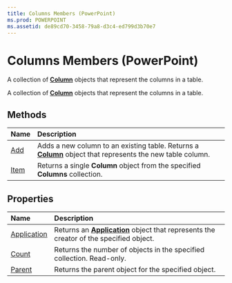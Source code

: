 ```yaml
---
title: Columns Members (PowerPoint)
ms.prod: POWERPOINT
ms.assetid: de89cd70-3458-79a8-d3c4-ed799d3b70e7
---
```



# Columns Members (PowerPoint)
A collection of  **[Column](column-object-powerpoint.md)** objects that represent the columns in a table.

A collection of  **[Column](column-object-powerpoint.md)** objects that represent the columns in a table.


## Methods



|**Name**|**Description**|
|:-----|:-----|
|[Add](columns-add-method-powerpoint.md)|Adds a new column to an existing table. Returns a  **[Column](column-object-powerpoint.md)** object that represents the new table column.|
|[Item](columns-item-method-powerpoint.md)|Returns a single  **Column** object from the specified **Columns** collection.|

## Properties



|**Name**|**Description**|
|:-----|:-----|
|[Application](columns-application-property-powerpoint.md)|Returns an  **[Application](application-object-powerpoint.md)** object that represents the creator of the specified object.|
|[Count](columns-count-property-powerpoint.md)|Returns the number of objects in the specified collection. Read-only.|
|[Parent](columns-parent-property-powerpoint.md)|Returns the parent object for the specified object.|

